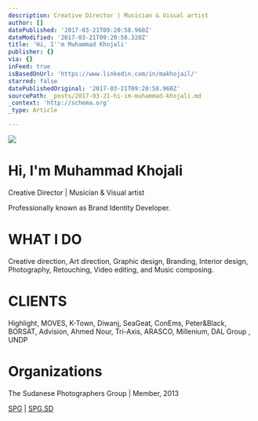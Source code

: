 ```yaml
---
description: Creative Director | Musician & Visual artist
author: []
datePublished: '2017-03-21T09:20:58.960Z'
dateModified: '2017-03-21T09:20:58.320Z'
title: 'Hi, ​I''m Muhammad Khojali'
publisher: {}
via: {}
inFeed: true
isBasedOnUrl: 'https://www.linkedin.com/in/makhojail/'
starred: false
datePublishedOriginal: '2017-03-21T09:20:58.960Z'
sourcePath: _posts/2017-03-21-hi-im-muhammad-khojali.md
_context: 'http://schema.org'
_type: Article

---
```

![](https://the-grid-user-content.s3-us-west-2.amazonaws.com/c0056e2b-f4ef-4530-9c2b-d58e2262a2ab.png)

# Hi, ​I'm Muhammad Khojali

Creative Director | Musician & Visual artist

Professionally known as Brand Identity Developer.

# ​WHAT I DO

Creative direction, Art direction, Graphic design, Branding, Interior design, Photography, Retouching, Video editing, and Music composing.

# CLIENTS​

Highlight, MOVES, K-Town, Diwanj, SeaGeat, ConEms, Peter&Black, BORSAT, Advision, Ahmed Nour, Tri-Axis, ARASCO, Millenium, DAL Group , UNDP

# Organizations

The Sudanese Photographers Group | Member, 2013

[SPG][0] | [SPG.SD][1]

​

[0]: https://www.facebook.com/SudanesePhotographers/
[1]: http://www.SPG.SD/